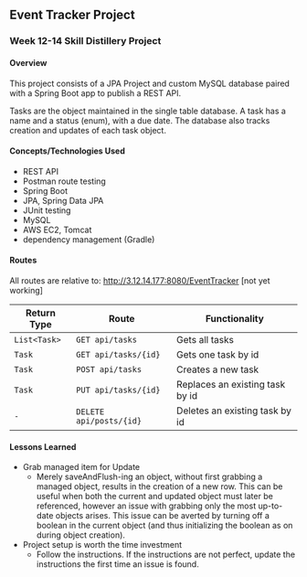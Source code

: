 ## Event Tracker Project

### Week 12-14 Skill Distillery Project

#### Overview

This project consists of a JPA Project and custom MySQL database paired with a Spring Boot app to publish a REST API.

Tasks are the object maintained in the single table database.  A task has a name and a status (enum), with a due date.  The database also tracks creation and updates of each task object.

#### Concepts/Technologies Used

- REST API
- Postman route testing
- Spring Boot
- JPA, Spring Data JPA
- JUnit testing
- MySQL
- AWS EC2, Tomcat
- dependency management (Gradle)

#### Routes

All routes are relative to:
http://3.12.14.177:8080/EventTracker
[not yet working]

| Return Type | Route                 | Functionality                  |
|-------------|-----------------------|--------------------------------|
| `List<Task>`  |`GET api/tasks`        | Gets all tasks                 |
| `Task`        |`GET api/tasks/{id}`   | Gets one task by id            |
| `Task`        |`POST api/tasks`       | Creates a new task             |
| `Task`        |`PUT api/tasks/{id}`   | Replaces an existing task by id|
| `-`           |`DELETE api/posts/{id}`| Deletes an existing task by id |

#### Lessons Learned

- Grab managed item for Update
  - Merely saveAndFlush-ing an object, without first grabbing a managed object, results in the creation of a new row.  This can be useful when both the current and updated object must later be referenced, however an issue with grabbing only the most up-to-date objects arises.  This issue can be averted by turning off a boolean in the current object (and thus initializing the boolean as on during object creation).
- Project setup is worth the time investment
  - Follow the instructions.  If the instructions are not perfect, update the instructions the first time an issue is found.
